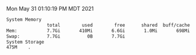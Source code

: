 Mon May 31 01:10:19 PM MDT 2021
```bash
System Memory
               total        used        free      shared  buff/cache   available
Mem:           7.7Gi       410Mi       6.6Gi       1.0Mi       698Mi       7.0Gi
Swap:          7.7Gi          0B       7.7Gi
System Storage
475M	.
```
